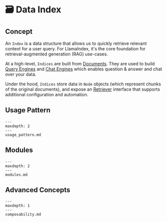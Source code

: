 # 🗃️ Data Index

## Concept
An `Index` is a data structure that allows us to quickly retrieve relevant context for a user query.
For LlamaIndex, it's the core foundation for retrieval-augmented generation (RAG) use-cases.


At a high-level, `Indices` are built from [Documents](/how_to/connector/root.md).
They are used to build [Query Engines](/how_to/query_engine/root.md) and [Chat Engines](/how_to/chat_engine/root.md)
which enables question & answer and chat over your data.  

Under the hood, `Indices` store data in `Node` objects (which represent chunks of the original documents), and expose an [Retriever](/how_to/retriever/root.md) interface that supports additional configuration and automation.


## Usage Pattern

```{toctree}
---
maxdepth: 2
---
usage_pattern.md
```


## Modules

```{toctree}
---
maxdepth: 2
---
modules.md
```

## Advanced Concepts

```{toctree}
---
maxdepth: 1
---
composability.md
```
